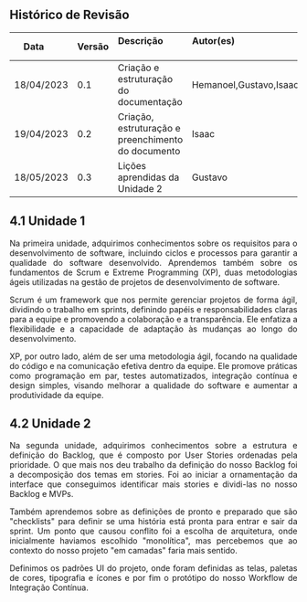 ## Histórico de Revisão

| Data       | Versão | Descrição            | Autor(es)                                                   |
| ---------- | ------ | -------------------- | ------------------------------------------------------------ |
| 18/04/2023 | 0.1 | Criação e estruturação do documentação | Hemanoel,Gustavo,Isaac |
| 19/04/2023 | 0.2 | Criação, estruturação e preenchimento do documento | Isaac |
| 18/05/2023 | 0.3 | Lições aprendidas da Unidade 2 | Gustavo |

## 4.1 Unidade 1
<div style="text-align: justify">
Na primeira unidade, adquirimos conhecimentos sobre os requisitos para o desenvolvimento de software, incluindo ciclos e processos para garantir a qualidade do software desenvolvido. Aprendemos também sobre os fundamentos de Scrum e Extreme Programming (XP), duas metodologias ágeis utilizadas na gestão de projetos de desenvolvimento de software.

Scrum é um framework que nos permite gerenciar projetos de forma ágil, dividindo o trabalho em sprints, definindo papéis e responsabilidades claras para a equipe e promovendo a colaboração e a transparência. Ele enfatiza a flexibilidade e a capacidade de adaptação às mudanças ao longo do desenvolvimento.

XP, por outro lado, além de ser uma metodologia ágil, focando na qualidade do código e na comunicação efetiva dentro da equipe. Ele promove práticas como programação em par, testes automatizados, integração contínua e design simples, visando melhorar a qualidade do software e aumentar a produtividade da equipe.
</div>

## 4.2 Unidade 2
<div style="text-align: justify">
Na segunda unidade, adquirimos conhecimentos sobre a estrutura e definição do Backlog, que é composto por User Stories ordenadas pela prioridade. O que mais nos deu trabalho da definição do nosso Backlog foi a decomposição dos temas em stories. Foi ao iniciar a ornamentação da interface que conseguimos identificar mais stories e dividi-las no nosso Backlog e MVPs.

Também aprendemos sobre as definições de pronto e preparado que são "checklists" para definir se uma história está pronta para entrar e sair da sprint. Um ponto que causou conflito foi a escolha de arquitetura, onde inicialmente haviamos escolhido "monolítica", mas percebemos que ao contexto do nosso projeto "em camadas" faria mais sentido.

Definimos os padrões UI do projeto, onde foram definidas as telas, paletas de cores, tipografia e ícones e por fim o protótipo do nosso Workflow de Integração Contínua.
</div>


<!-- ## Unidade 2


## Unidade 3


## Unidade 4 -->

